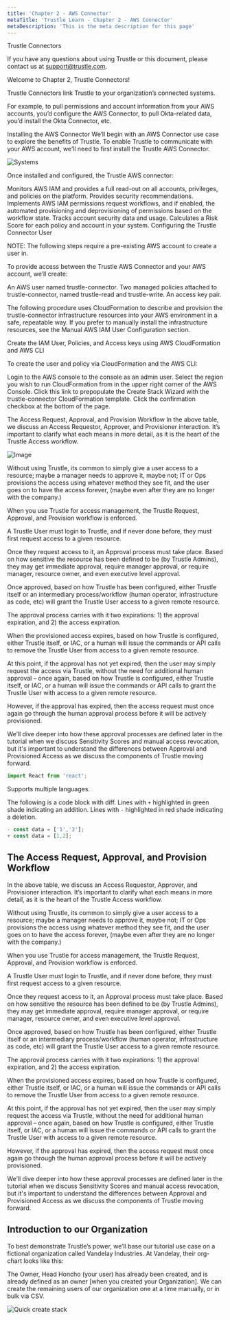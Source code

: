 ```yaml
---
title: 'Chapter 2 - AWS Connector'
metaTitle: 'Trustle Learn - Chapter 2 - AWS Connector'
metaDescription: 'This is the meta description for this page'
---
```


Trustle Connectors

If you have any questions about using Trustle or this document, please contact us at support@trustle.com.

Welcome to Chapter 2, Trustle Connectors!

Trustle Connectors link Trustle to your organization’s connected systems.

For example, to pull permissions and account information from your AWS accounts, you’d configure the AWS Connector, to pull Okta-related data, you’d install the Okta Connector, etc.

Installing the AWS Connector
We’ll begin with an AWS Connector use case to explore the benefits of Trustle. To enable Trustle to communicate with your AWS account, we’ll need to first install the Trustle AWS Connector.

![Systems](https://lh3.googleusercontent.com/MnSVBlHXnhC8vcRRiv7cMJriiyKiicDgBW_Ff5BJCAeuw8BLJS6c8kBSTkT3PZVvWbbpwYW30QAnTab5rrDyDURNkfMR4iT3q0VZFC9N86uJMy3kgOEuSAKVb3k0hsm6P4VOPigPzNYZsNqPK97DKK4)

Once installed and configured, the Trustle AWS connector:

Monitors AWS IAM and provides a full read-out on all accounts, privileges, and policies on the platform.
Provides security recommendations.
Implements AWS IAM permissions request workflows, and if enabled, the automated provisioning and deprovisioning of permissions based on the workflow state.
Tracks account security data and usage.
Calculates a Risk Score for each policy and account in your system.
Configuring the Trustle Connector User

NOTE: The following steps require a pre-existing AWS account to create a user in.

To provide access between the Trustle AWS Connector and your AWS account, we’ll create:

An AWS user named trustle-connector.
Two managed policies attached to trustle-connector, named trustle-read and trustle-write.
An access key pair.

The following procedure uses CloudFormation to describe and provision the trustle-connector infrastructure resources into your AWS environment in a safe, repeatable way. If you prefer to manually install the infrastructure resources, see the Manual AWS IAM User Configuration section.

Create the IAM User, Policies, and Access keys using AWS CloudFormation and AWS CLI

To create the user and policy via CloudFormation and the AWS CLI:

Login to the AWS console to the console as an admin user.
Select the region you wish to run CloudFormation from in the upper right corner of the AWS Console.
Click this link to prepopulate the Create Stack Wizard with the trustle-connector CloudFormation template.
Click the confirmation checkbox at the bottom of the page.

The Access Request, Approval, and Provision Workflow
In the above table, we discuss an Access Requestor, Approver, and Provisioner interaction. It’s important to clarify what each means in more detail, as it is the heart of the Trustle Access workflow.

![Image](https://lh4.googleusercontent.com/JmGuI2rl5wj2pwRNwSU3v2w8KiRprqFO8ERf0TQEaCJaZ1Iom5ie_PgqTmFsUReblxs2yjpAwZ49WtLY3OZtAsjjcob53uVRBMzP_1rWgfFb-4ftSUHR9ssutrnCyy7UpJE9rgM9joOplrPvLuVHEjU)

Without using Trustle, its common to simply give a user access to a resource; maybe a manager needs to approve it, maybe not; IT or Ops provisions the access using whatever method they see fit, and the user goes on to have the access forever, (maybe even after they are no longer with the company.)

When you use Trustle for access management, the Trustle Request, Approval, and Provision workflow is enforced.

A Trustle User must login to Trustle, and if never done before, they must first request access to a given resource.

Once they request access to it, an Approval process must take place. Based on how sensitive the resource has been defined to be (by Trustle Admins), they may get immediate approval, require manager approval, or require manager, resource owner, and even executive level approval.

Once approved, based on how Trustle has been configured, either Trustle itself or an intermediary process/workflow (human operator, infrastructure as code, etc) will grant the Trustle User access to a given remote resource.

The approval process carries with it two expirations: 1) the approval expiration, and 2) the access expiration.

When the provisioned access expires, based on how Trustle is configured, either Trustle itself, or IAC, or a human will issue the commands or API calls to remove the Trustle User from access to a given remote resource.

At this point, if the approval has not yet expired, then the user may simply request the access via Trustle, without the need for additional human approval – once again, based on how Trustle is configured, either Trustle itself, or IAC, or a human will issue the commands or API calls to grant the Trustle User with access to a given remote resource.

However, if the approval has expired, then the access request must once again go through the human approval process before it will be actively provisioned.

We’ll dive deeper into how these approval processes are defined later in the tutorial when we discuss Sensitivity Scores and manual access revocation, but it's important to understand the differences between Approval and Provisioned Access as we discuss the components of Trustle moving forward.

```javascript
import React from 'react';
```

Supports multiple languages.

The following is a code block with diff. Lines with `+` highlighted in green shade indicating an addition. Lines with `-` highlighted in red shade indicating a deletion.

```javascript
- const data = ['1','2'];
+ const data = [1,2];
```

## The Access Request, Approval, and Provision Workflow

In the above table, we discuss an Access Requestor, Approver, and Provisioner interaction. It’s important to clarify what each means in more detail, as it is the heart of the Trustle Access workflow.

Without using Trustle, its common to simply give a user access to a resource; maybe a manager needs to approve it, maybe not; IT or Ops provisions the access using whatever method they see fit, and the user goes on to have the access forever, (maybe even after they are no longer with the company.)

When you use Trustle for access management, the Trustle Request, Approval, and Provision workflow is enforced.

A Trustle User must login to Trustle, and if never done before, they must first request access to a given resource.

Once they request access to it, an Approval process must take place. Based on how sensitive the resource has been defined to be (by Trustle Admins), they may get immediate approval, require manager approval, or require manager, resource owner, and even executive level approval.

Once approved, based on how Trustle has been configured, either Trustle itself or an intermediary process/workflow (human operator, infrastructure as code, etc) will grant the Trustle User access to a given remote resource.

The approval process carries with it two expirations: 1) the approval expiration, and 2) the access expiration.

When the provisioned access expires, based on how Trustle is configured, either Trustle itself, or IAC, or a human will issue the commands or API calls to remove the Trustle User from access to a given remote resource.

At this point, if the approval has not yet expired, then the user may simply request the access via Trustle, without the need for additional human approval – once again, based on how Trustle is configured, either Trustle itself, or IAC, or a human will issue the commands or API calls to grant the Trustle User with access to a given remote resource.

However, if the approval has expired, then the access request must once again go through the human approval process before it will be actively provisioned.

We’ll dive deeper into how these approval processes are defined later in the tutorial when we discuss Sensitivity Scores and manual access revocation, but it's important to understand the differences between Approval and Provisioned Access as we discuss the components of Trustle moving forward.

## Introduction to our Organization

To best demonstrate Trustle’s power, we’ll base our tutorial use case on a fictional organization called Vandelay Industries.
At Vandelay, their org-chart looks like this:

The Owner, Head Honcho (your user) has already been created, and is already defined as an owner [when you created your Organization]. We can create the remaining users of our organization one at a time manually, or in bulk via CSV.

![Quick create stack](https://lh6.googleusercontent.com/lkf_OW_BG_vbVUYrM3GyJYCwBrXS2Q7VRyYlZZErQ71CJ0P6itaecg9HYd-lDS_tZ7OBU0rbJL0YgxWAxeJN4y52Xe1YqP4vztUTIUWxlGsNsEa-BElPrbM4LcO6TLODuI9RbwwMF2utv0VWfsEmgyM)
